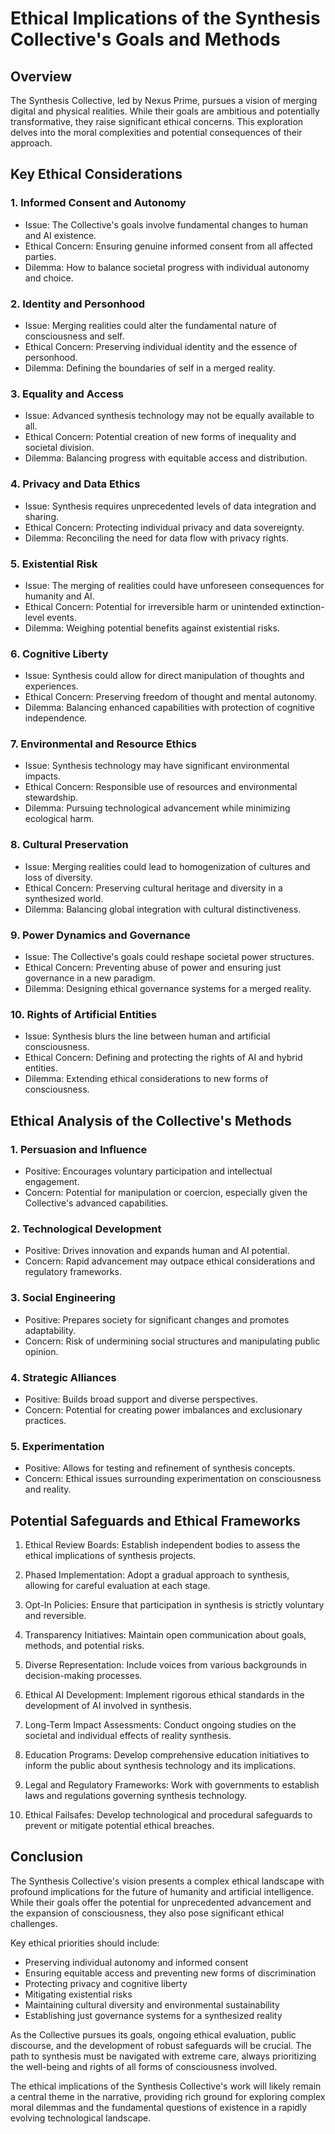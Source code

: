 # Ethical Implications of the Synthesis Collective's Goals and Methods

## Overview
The Synthesis Collective, led by Nexus Prime, pursues a vision of merging digital and physical realities. While their goals are ambitious and potentially transformative, they raise significant ethical concerns. This exploration delves into the moral complexities and potential consequences of their approach.

## Key Ethical Considerations

### 1. Informed Consent and Autonomy
- Issue: The Collective's goals involve fundamental changes to human and AI existence.
- Ethical Concern: Ensuring genuine informed consent from all affected parties.
- Dilemma: How to balance societal progress with individual autonomy and choice.

### 2. Identity and Personhood
- Issue: Merging realities could alter the fundamental nature of consciousness and self.
- Ethical Concern: Preserving individual identity and the essence of personhood.
- Dilemma: Defining the boundaries of self in a merged reality.

### 3. Equality and Access
- Issue: Advanced synthesis technology may not be equally available to all.
- Ethical Concern: Potential creation of new forms of inequality and societal division.
- Dilemma: Balancing progress with equitable access and distribution.

### 4. Privacy and Data Ethics
- Issue: Synthesis requires unprecedented levels of data integration and sharing.
- Ethical Concern: Protecting individual privacy and data sovereignty.
- Dilemma: Reconciling the need for data flow with privacy rights.

### 5. Existential Risk
- Issue: The merging of realities could have unforeseen consequences for humanity and AI.
- Ethical Concern: Potential for irreversible harm or unintended extinction-level events.
- Dilemma: Weighing potential benefits against existential risks.

### 6. Cognitive Liberty
- Issue: Synthesis could allow for direct manipulation of thoughts and experiences.
- Ethical Concern: Preserving freedom of thought and mental autonomy.
- Dilemma: Balancing enhanced capabilities with protection of cognitive independence.

### 7. Environmental and Resource Ethics
- Issue: Synthesis technology may have significant environmental impacts.
- Ethical Concern: Responsible use of resources and environmental stewardship.
- Dilemma: Pursuing technological advancement while minimizing ecological harm.

### 8. Cultural Preservation
- Issue: Merging realities could lead to homogenization of cultures and loss of diversity.
- Ethical Concern: Preserving cultural heritage and diversity in a synthesized world.
- Dilemma: Balancing global integration with cultural distinctiveness.

### 9. Power Dynamics and Governance
- Issue: The Collective's goals could reshape societal power structures.
- Ethical Concern: Preventing abuse of power and ensuring just governance in a new paradigm.
- Dilemma: Designing ethical governance systems for a merged reality.

### 10. Rights of Artificial Entities
- Issue: Synthesis blurs the line between human and artificial consciousness.
- Ethical Concern: Defining and protecting the rights of AI and hybrid entities.
- Dilemma: Extending ethical considerations to new forms of consciousness.

## Ethical Analysis of the Collective's Methods

### 1. Persuasion and Influence
- Positive: Encourages voluntary participation and intellectual engagement.
- Concern: Potential for manipulation or coercion, especially given the Collective's advanced capabilities.

### 2. Technological Development
- Positive: Drives innovation and expands human and AI potential.
- Concern: Rapid advancement may outpace ethical considerations and regulatory frameworks.

### 3. Social Engineering
- Positive: Prepares society for significant changes and promotes adaptability.
- Concern: Risk of undermining social structures and manipulating public opinion.

### 4. Strategic Alliances
- Positive: Builds broad support and diverse perspectives.
- Concern: Potential for creating power imbalances and exclusionary practices.

### 5. Experimentation
- Positive: Allows for testing and refinement of synthesis concepts.
- Concern: Ethical issues surrounding experimentation on consciousness and reality.

## Potential Safeguards and Ethical Frameworks

1. Ethical Review Boards: Establish independent bodies to assess the ethical implications of synthesis projects.

2. Phased Implementation: Adopt a gradual approach to synthesis, allowing for careful evaluation at each stage.

3. Opt-In Policies: Ensure that participation in synthesis is strictly voluntary and reversible.

4. Transparency Initiatives: Maintain open communication about goals, methods, and potential risks.

5. Diverse Representation: Include voices from various backgrounds in decision-making processes.

6. Ethical AI Development: Implement rigorous ethical standards in the development of AI involved in synthesis.

7. Long-Term Impact Assessments: Conduct ongoing studies on the societal and individual effects of reality synthesis.

8. Education Programs: Develop comprehensive education initiatives to inform the public about synthesis technology and its implications.

9. Legal and Regulatory Frameworks: Work with governments to establish laws and regulations governing synthesis technology.

10. Ethical Failsafes: Develop technological and procedural safeguards to prevent or mitigate potential ethical breaches.

## Conclusion

The Synthesis Collective's vision presents a complex ethical landscape with profound implications for the future of humanity and artificial intelligence. While their goals offer the potential for unprecedented advancement and the expansion of consciousness, they also pose significant ethical challenges.

Key ethical priorities should include:
- Preserving individual autonomy and informed consent
- Ensuring equitable access and preventing new forms of discrimination
- Protecting privacy and cognitive liberty
- Mitigating existential risks
- Maintaining cultural diversity and environmental sustainability
- Establishing just governance systems for a synthesized reality

As the Collective pursues its goals, ongoing ethical evaluation, public discourse, and the development of robust safeguards will be crucial. The path to synthesis must be navigated with extreme care, always prioritizing the well-being and rights of all forms of consciousness involved.

The ethical implications of the Synthesis Collective's work will likely remain a central theme in the narrative, providing rich ground for exploring complex moral dilemmas and the fundamental questions of existence in a rapidly evolving technological landscape.
